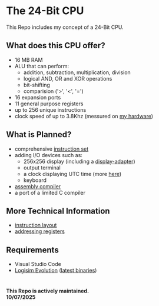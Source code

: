# The 24-Bit CPU

This Repo includes my concept of a 24-Bit CPU.

## What does this CPU offer?
- 16 MB RAM
- ALU that can perform:
  - addition, subtraction, multiplication, division
  - logical AND, OR and XOR operations
  - bit-shifting
  - comparision  ('>', '<', '=')
- 16 expansion ports
- 11 general purpose registers
- up to 256 unique instructions
- clock speed of up to 3.8Khz (messured on [my hardware](/docs/MyHardware.md))

## What is Planned?
- comprehensive [instruction set](/docs/InstructionSet.md)
- adding I/O devices such as:
  - 256x256 display (including a [display-adapter](/docs/DisplayAdapter.md))
  - output terminal
  - a clock displaying UTC time (more [here](/docs/Clock.md))
  - keyboard
- [assembly compiler](docs/AssemblyCompiler.md)
- a port of a limited C compiler

## More Technical Information
- [instruction layout](/docs/InstructionSet.md#Layout)
- [addressing registers](/docs/Registers.md)

## Requirements
- Visual Studio Code
- [Logisim Evolution](https://github.com/logisim-evolution/logisim-evolution) ([latest binaries](https://github.com/logisim-evolution/logisim-evolution/releases))

#
**This Repo is actively maintained.** <br>
**10/07/2025**